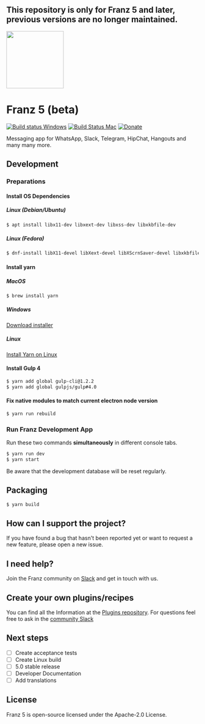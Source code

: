**This repository is only for Franz 5 and later, previous versions are no longer maintained.**
---

<img src="./build-helpers/images/icon.png" alt="" width="150"/>

# Franz 5 (beta)
[![Build status Windows](https://ci.appveyor.com/api/projects/status/9yman4ye19x4274o/branch/master?svg=true)](https://ci.appveyor.com/project/adlk/franz/branch/master)
 [![Build Status Mac](https://travis-ci.org/meetfranz/franz.svg?branch=master)](https://travis-ci.org/meetfranz/franz) [![Donate](https://img.shields.io/badge/Donate-PayPal-green.svg)](http://meetfranz.com/payment.html)

Messaging app for WhatsApp, Slack, Telegram, HipChat, Hangouts and many many more.


## Development

### Preparations

#### Install OS Dependencies
##### Linux (Debian/Ubuntu)
```bash
$ apt install libx11-dev libxext-dev libxss-dev libxkbfile-dev
```

##### Linux (Fedora)
```bash
$ dnf-install libX11-devel libXext-devel libXScrnSaver-devel libxkbfile-devel
```

#### Install yarn
##### MacOS
```bash
$ brew install yarn
```
##### Windows
[Download installer](https://yarnpkg.com/latest.msi)

##### Linux
[Install Yarn on Linux](https://yarnpkg.com/lang/en/docs/install/)

#### Install Gulp 4
```bash
$ yarn add global gulp-cli@1.2.2
$ yarn add global gulpjs/gulp#4.0
```

#### Fix native modules to match current electron node version
```bash
$ yarn run rebuild
```

### Run Franz Development App
Run these two commands __simultaneously__ in different console tabs.

```bash
$ yarn run dev
$ yarn start
```
Be aware that the development database will be reset regularly.

## Packaging
```bash
$ yarn build
```

## How can I support the project?
If you have found a bug that hasn't been reported yet or want to request a new feature, please open a new issue.

## I need help?
Join the Franz community on [Slack](http://slack.franz.im) and get in touch with us.

## Create your own plugins/recipes
You can find all the Information at the [Plugins repository](https://github.com/meetfranz/plugins).
For questions feel free to ask in the [community Slack](http://slack.franz.im)

## Next steps
- [ ] Create acceptance tests
- [ ] Create Linux build
- [ ] 5.0 stable release
- [ ] Developer Documentation
- [ ] Add translations

## License
Franz 5 is open-source licensed under the Apache-2.0 License.
